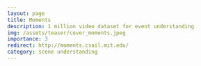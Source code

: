 ```yaml
---
layout: page
title: Moments
description: 1 million video dataset for event understanding
img: /assets/teaser/cover_moments.jpeg
importance: 3
redirect: http://moments.csail.mit.edu/
category: scene understanding
---
```


